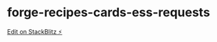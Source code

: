 # forge-recipes-cards-ess-requests

[Edit on StackBlitz ⚡️](https://stackblitz.com/edit/forge-recipes-cards-ess-requests)